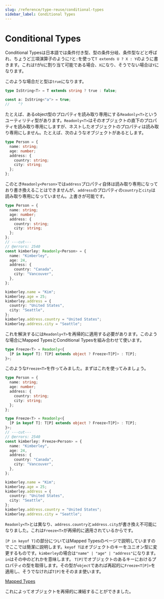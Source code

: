```yaml
---
slug: /reference/type-reuse/conditional-types
sidebar_label: Conditional Types
---
```


# Conditional Types

Conditional Typesは日本語では条件付き型、型の条件分岐、条件型などと呼ばれ、ちょうど三項演算子のように`?`と`:`を使って`T extends U ? X : Y`のように書きます。これは`T`が`U`に割り当て可能である場合、`X`になり、そうでない場合は`Y`になります。

このような場合だと型は`true`になります。

```ts twoslash
type IsString<T> = T extends string ? true : false;

const a: IsString<"a"> = true;
//    ^?
```

たとえば、あるobject型のプロパティを読み取り専用にする`Readonly<T>`というユーティリティ型があります。`Readonly<T>`はそのオブジェクトの直下のプロパティを読み取り専用にしますが、ネストしたオブジェクトのプロパティは読み取り専用にしません。たとえば、次のようなオブジェクトがあるとします。

```ts twoslash
type Person = {
  name: string;
  age: number;
  address: {
    country: string;
    city: string;
  };
};
```

このとき`Readonly<Person>`では`address`プロパティ自体は読み取り専用になっており書き換えることはできませんが、`address`のプロパティの`country`と`city`は読み取り専用になっていません。上書きが可能です。

```ts twoslash
type Person = {
  name: string;
  age: number;
  address: {
    country: string;
    city: string;
  };
};
// ---cut---
// @errors: 2540
const kimberley: Readonly<Person> = {
  name: "Kimberley",
  age: 24,
  address: {
    country: "Canada",
    city: "Vancouver",
  },
};

kimberley.name = "Kim";
kimberley.age = 25;
kimberley.address = {
  country: "United States",
  city: "Seattle",
};
kimberley.address.country = "United States";
kimberley.address.city = "Seattle";
```

これを解決するには`Readonly<T>`を再帰的に適用する必要があります。このような場合にMapped TypesとConditional Typesを組み合わせて使います。

```ts twoslash
type Freeze<T> = Readonly<{
  [P in keyof T]: T[P] extends object ? Freeze<T[P]> : T[P];
}>;
```

このような`Freeze<T>`を作ってみました。まずはこれを使ってみましょう。

```ts twoslash
type Person = {
  name: string;
  age: number;
  address: {
    country: string;
    city: string;
  };
};

type Freeze<T> = Readonly<{
  [P in keyof T]: T[P] extends object ? Freeze<T[P]> : T[P];
}>;
// ---cut---
// @errors: 2540
const kimberley: Freeze<Person> = {
  name: "Kimberley",
  age: 24,
  address: {
    country: "Canada",
    city: "Vancouver",
  },
};

kimberley.name = "Kim";
kimberley.age = 25;
kimberley.address = {
  country: "United States",
  city: "Seattle",
};
kimberley.address.country = "United States";
kimberley.address.city = "Seattle";
```

`Readonly<T>`とは異なり、`address.country`と`address.city`が書き換え不可能になりました。これは`Freeze<T>`が再帰的に適用されているからです。

`[P in keyof T]`の部分についてはMapped Typesのページで説明していますのでここでは簡潔に説明します。`keyof T`はオブジェクトのキーをユニオン型に変更するものです。`kimberley`の場合は`"name" | "age" | "address"`になります。`in`はその中のどれかを意味します。
`T[P]`でオブジェクトのあるキーにおけるプロパティの型を取得します。その型が`object`であれば再起的に`Freeze<T[P]>`を適用し、そうでなければ`T[P]`をそのまま使います。

[Mapped Types](../mapped-types.md)

これによってオブジェクトを再帰的に凍結することができました。

